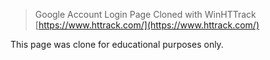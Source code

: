 > Google Account Login Page
> Cloned with WinHTTrack [https://www.httrack.com/](https://www.httrack.com/)

This page was clone for educational purposes only.